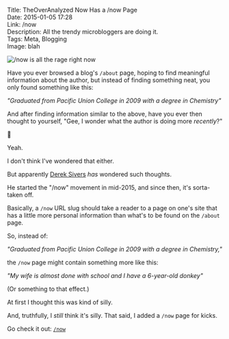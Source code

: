 Title: TheOverAnalyzed Now Has a /now Page  
Date: 2015-01-05 17:28  
Link: /now  
Description: All the trendy microbloggers are doing it.  
Tags: Meta, Blogging  
Image: blah  

![/now is all the rage right now][1]

Have you ever browsed a blog's `/about` page, hoping to find meaningful information about the author, but instead of finding something neat, you only found something like this:

<i>"Graduated from Pacific Union College in 2009 with a degree in Chemistry"</i>

And after finding information similar to the above, have you ever then thought to yourself, "Gee, I wonder what the author is doing more *recently*?"

🤔

Yeah.

I don't think I've wondered that either.

But apparently [Derek Sivers][2] *has* wondered such thoughts.

He started the "/now" movement in mid-2015, and since then, it's sorta-taken off.

Basically, a `/now` URL slug should take a reader to a page on one's site that has a little more personal information than what's to be found on the `/about` page.

So, instead of:

<i>"Graduated from Pacific Union College in 2009 with a degree in Chemistry,"</i>

the `/now` page might contain something more like this:

<i>"My wife is almost done with school and I have a 6-year-old donkey"</i> 

(Or something to that effect.)

At first I thought this was kind of silly. 

And, truthfully, I *still* think it's silly. That said, I added a `/now` page for kicks.

Go check it out: [`/now`][3]

[1]: http://d.pr/i/sBrZ+ "nownownow.com's explanation page"
[2]: http://sivers.org/nowff "Derek Sivers's blog"
[3]: /now "TheOverAnalyzed's `/now` page"